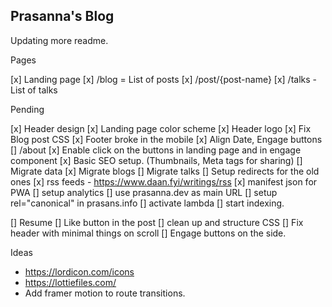 ## Prasanna's Blog


Updating more readme.


Pages

[x] Landing page
[x] /blog = List of posts
[x] /post/{post-name}
[x] /talks - List of talks

Pending

[x] Header design
[x] Landing page color scheme
[x] Header logo
[x] Fix Blog post CSS
    [x] Footer broke in the mobile
    [x] Align Date, Engage buttons
[] /about
[x] Enable click on the buttons in landing page and in engage component
[x] Basic SEO setup. (Thumbnails, Meta tags for sharing)
[] Migrate data
    [x] Migrate blogs
    [] Migrate talks
[] Setup redirects for the old ones
[x] rss feeds - https://www.daan.fyi/writings/rss
[x] manifest json for PWA
[] setup analytics
[] use prasanna.dev as main URL
[] setup rel="canonical" in prasans.info
[] activate lambda
[] start indexing.

[] Resume
[] Like button in the post
[] clean up and structure CSS
[] Fix header with minimal things on scroll
[] Engage buttons on the side.

Ideas

* https://lordicon.com/icons
* https://lottiefiles.com/
* Add framer motion to route transitions.
